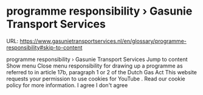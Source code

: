# programme responsibility › Gasunie Transport Services

URL: https://www.gasunietransportservices.nl/en/glossary/programme-responsibility#skip-to-content

programme responsibility › Gasunie Transport Services
Jump to content
Show menu
Close menu
responsibility for drawing up a programme as referred to in article 17b, paragraph 1 or 2 of the Dutch
Gas
Act
This website requests your permission to use cookies for
YouTube
. Read our
cookie policy
for more information.
I agree
I don't agree